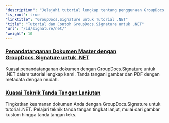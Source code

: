 ```yaml
---
"description": "Jelajahi tutorial lengkap tentang penggunaan GroupDocs.Signature untuk .NET. Pelajari cara menerapkan tanda tangan digital, menyesuaikan alur kerja, dan meningkatkan keamanan dokumen dengan panduan langkah demi langkah yang jelas."
"is_root": true
"linktitle": "GroupDocs.Signature untuk Tutorial .NET"
"title": "Tutorial dan Contoh GroupDocs.Signature untuk .NET"
"url": "/id/signature/net/"
"weight": 10
---
```


### [Penandatanganan Dokumen Master dengan GroupDocs.Signature untuk .NET](./master-document-signing/)
Kuasai penandatanganan dokumen dengan GroupDocs.Signature untuk .NET dalam tutorial lengkap kami. Tanda tangani gambar dan PDF dengan metadata dengan mudah.
### [Kuasai Teknik Tanda Tangan Lanjutan](./master-advanced-sign-techniques/)
Tingkatkan keamanan dokumen Anda dengan GroupDocs.Signature untuk tutorial .NET. Pelajari teknik tanda tangan tingkat lanjut, mulai dari gambar kustom hingga tanda tangan teks.